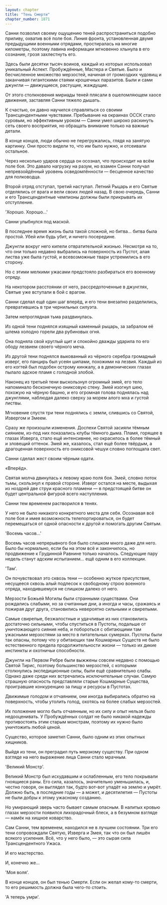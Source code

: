 ```yaml
---
layout: chapter
title: "Тень Смерти"
chapter_number: 1871
---
```




Санни позволил своему ощущению теней распространиться подобно приливу, охватив всё поле боя. Линия фронта, установленная двумя предыдущими военными отрядами, простиралась на многие километры, поэтому лавина информации мгновенно хлынула в его сознание, грозя захлестнуть его.

Здесь были десятки тысяч воинов, каждый из которых использовал уникальный Аспект. Пробуждённые, Мастера и Святые. Было и бесчисленное множество мерзостей, начиная от громоздких чудовищ и заканчивая гигантскими стаями крошечных паразитов. Были и сами джунгли — движущиеся, растущие, жаждущие.

От этого столкновения мириады теней плясали в ошеломляющем хаосе движения, заставляя Санни тяжело дышать.

К счастью, он давно научился справляться со своими Трансцендентными чувствами. Пребывание на окраинах ОССК стало суровым, но эффективным уроком — Санни умел широко раскинуть сеть своего восприятия, но обращать внимание только на важные детали.

В конце концов, люди обычно не перегружались, глядя на занятую картинку. Они просто видели то, что им было нужно, и отсеивали остальное.

Через несколько ударов сердца он осознал, что происходит на всём поле боя. Это давало нагрузку на разум, но взамен Санни получал непревзойдённый уровень осведомлённости — бесценное качество для полководца.

Второй отряд отступал, третий наступал. Летний Рыцарь и его Святые отделялись от врага и вели своих людей назад. В свою очередь, Санни и его Трансцендентные чемпионы должны были прикрывать их отступление.

'Хорошо. Хорошо...'

Санни улыбнулся под маской.

В последнее время жизнь была такой сложной, но битва... битва была простой. Убей или будь убит, и ничего посередине.

Джунгли вокруг него кипели отвратительной жизнью. Несмотря на то, что они только недавно выбрались на поверхность из Пустот, алая листва уже была густой, и всевозможные твари устремились в его сторону.

Но с этими мелкими ужасами предстояло разбираться его военному отряду.

На некотором расстоянии от него, рассредоточенные в джунглях, Святые уже вступали в бой с врагом.

Санни сделал ещё один шаг вперёд, и его тени внезапно разделились, превратившись в три чернильных силуэта.

Затем непроглядная тьма раздвинулась.

Из одной тени поднялся изящный каменный рыцарь, за забралом её шлема холодно горели два рубиновых огня.

Она подняла свой круглый щит и спокойно дважды ударила по его ободу лезвием своего чёрного меча.

Из другой тени поднялся выкованный из чёрного серебра громадный изверг, его панцирь был усеян шипами, похожими на лезвия. Каждый из его когтей был подобен острому кинжалу, а в демонических глазах пылало адское пламя с голодной злобой.

Наконец из третьей тени выскользнул огромный змей, его тело напоминало бесконечную ониксовую стену. Змей изогнул шею, похожую на чёрную башню, и его огромная голова поднялась над джунглями, наблюдая далеко сверху за морем алого мха и густой листвы.

Мгновение спустя три тени поднялись с земли, слившись со Святой, Извергом и Змеем.

Сразу же произошли изменения. Доспехи Святой засияли тёмным сиянием, из-под них показались клубы тёмного дыма. Пламя, горящее в глазах Изверга, стало ещё интенсивнее, но окрасилось в более тёмный и зловещий оттенок. Змей же, казалось, стал ещё более твёрдым, а драгоценная поверхность его ониксовой чешуи словно поглощала свет.

Санни сделал жест своим чёрным одати.

«Вперёд».

Святая молча двинулась к левому краю поля боя. Змей, словно поток тьмы, скользнул к правой стороне. Изверг остался на месте, выдыхая из ноздрей две струи красного пламени — в предстоящей битве он будет центральной фигурой всего наступления.

Санни тем временем растворился в тенях.

У него не было никакого конкретного места для себя. Осознавая всё поле боя и имея возможность телепортироваться, он будет перемещаться от одной опасности к другой и помогать другим Святым.

'Восемь часов...'

Восемь часов непрерывного боя было слишком много даже для него. Было бы нормально, если бы на этом всё и закончилось, но продвижение к Грудинной Равнине только началось. Следующие пару недель станут адским испытанием... ещё одним в его коллекции.

'Там'.

Он почувствовал это сквозь тени — особенно жуткое присутствие, несущееся сквозь алый подлесок к свободному строю военного отряда, находившемуся не слишком далеко от него.

Мерзости Божьей Могилы были странными существами. Они рождались слабыми, но за считанные дни, а иногда и часы, сражаясь и пожирая друг друга, становились невероятно сильными и свирепыми.

Самые свирепые, безжалостные и удачливые из них становились достаточно сильными, чтобы спуститься в Пустоты, подальше от уничтожающего сияния неба, и побороться с обитающими там ужасными мерзостями за место в питательных сумерках. Пустоты были так опасны, потому что у обитающих там Кошмарных Существ не было естественного предела продолжительности жизни — только их дикие инстинкты и охотничьи способности.

Джунгли на Первом Ребре были выжжены совсем недавно с помощью Святой Тирис, поэтому большинство мерзостей, с которыми столкнулись экспедиционные силы, были ещё сравнительно слабы. Однако даже среди них встречались исключительные случаи. Самую страшную опасность представляли старые Кошмарные Существа, проигравшие конкуренцию за пищу и ресурсы в Пустотах.

Движимые голодом и отчаянием, они иногда выбирались обратно на поверхность, чтобы утолить голод, охотясь на более слабых мерзостей.

Их положение могло быть отчаянным, но их силу и опыт нельзя было недооценивать. У Пробуждённых солдат не было никакой надежды противостоять этим старым монстрам, поэтому их нужно было уничтожить любой ценой.

Существо, которое заметил Санни, было одним из этих опытных хищников.

Выйдя из тени, он преградил путь мерзкому существу. При одном взгляде на него выражение лица Санни стало мрачным.

'Великий Монстр'.

Великий Монстр был исхудавшим и ослабленным, его тело покрывали гноящиеся раны. Его сила, казалось, значительно уменьшилась, и, честно говоря, он выглядел так, будто вот-вот упадёт на землю и умрёт. Должно быть, в последние годы — а может, и десятилетия — Пустоты не были добры к этому ужасному созданию.

Но умирающий зверь часто бывает самым опасным. В налитых кровью глазах мерзости появился лихорадочный блеск, а в безумном взгляде — намёк на хищное коварство.

Сам Санни, тем временем, находился не в лучшем состоянии. Три его тени сопровождали Святую, Изверга и Змея, так что он был лишён всякого усиления. Всё, что у него было, — это сырая сила Трансцендентного Ужаса.

И его мастерство.

И, конечно же...

'Моя воля'.

В конце концов, он был тенью Смерти. Если он желал кому-то смерти, то его решимость должна была чего-то стоить.

'А теперь умри'.

